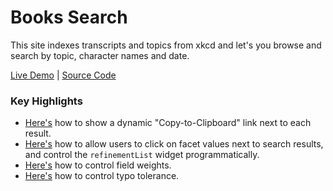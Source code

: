 # Books Search

This site indexes transcripts and topics from xkcd and let's you browse and search by topic, character names and date. 

[Live Demo](https://findxkcd.com/) | [Source Code](https://github.com/typesense/showcase-xkcd-search)

### Key Highlights

- [Here's](https://github.com/typesense/showcase-xkcd-search/blob/485aa294e5469e06e06b02d2c4f37aebc98bff46/src/app.js#L293-L297) how to show a dynamic "Copy-to-Clipboard" link next to each result.
- [Here's](https://github.com/typesense/showcase-xkcd-search/blob/485aa294e5469e06e06b02d2c4f37aebc98bff46/src/app.js#L308-L322) how to allow users to click on facet values next to search results, and control the `refinementList` widget programmatically.
- [Here's](https://github.com/typesense/showcase-xkcd-search/blob/485aa294e5469e06e06b02d2c4f37aebc98bff46/src/app.js#L120) how to control field weights.
- [Here's](https://github.com/typesense/showcase-xkcd-search/blob/485aa294e5469e06e06b02d2c4f37aebc98bff46/src/app.js#L121-L123) how to control typo tolerance.
